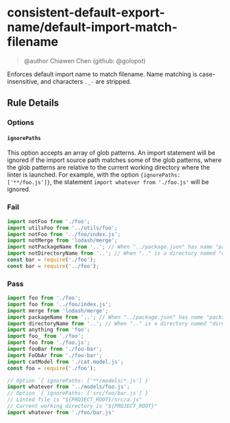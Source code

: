 # consistent-default-export-name/default-import-match-filename

> @author Chiawen Chen (github: @golopot)

Enforces default import name to match filename. Name matching is case-insensitive, and characters `._-` are stripped.

## Rule Details

### Options

#### `ignorePaths`

This option accepts an array of glob patterns. An import statement will be ignored if the import source path matches some of the glob patterns, where the glob patterns are relative to the current working directory where the linter is launched. For example, with the option `{ignorePaths: ['**/foo.js']}`, the statement `import whatever from './foo.js'` will be ignored.

### Fail

```js
import notFoo from './foo';
import utilsFoo from '../utils/foo';
import notFoo from '../foo/index.js';
import notMerge from 'lodash/merge';
import notPackageName from '..'; // When "../package.json" has name "package-name"
import notDirectoryName from '..'; // When ".." is a directory named "directory-name"
const bar = require('./foo');
const bar = require('../foo');
```

### Pass

```js
import foo from './foo';
import foo from '../foo/index.js';
import merge from 'lodash/merge';
import packageName from '..'; // When "../package.json" has name "package-name"
import directoryName from '..'; // When ".." is a directory named "directory-name"
import anything from 'foo';
import foo_ from './foo';
import foo from './foo.js';
import fooBar from './foo-bar';
import FoObAr from './foo-bar';
import catModel from './cat.model.js';
const foo = require('./foo');

// Option `{ ignorePaths: ['**/models/*.js'] }`
import whatever from '../models/foo.js';
// Option `{ ignorePaths: ['src/foo/bar.js'] }`
// Linted file is "${PROJECT_ROOT}/src/a.js"
// Current working directory is "${PROJECT_ROOT}"  
import whatever from './foo/bar.js'
```
